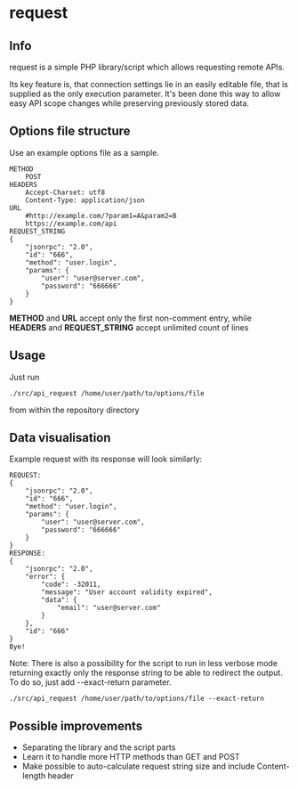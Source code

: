 # request

## Info ##
request is a simple PHP library/script which allows requesting remote APIs.

Its key feature is, that connection settings lie in an easily editable file, that is supplied as the only execution parameter. It's been done this way to allow easy API scope changes while preserving previously stored data.

## Options file structure ##
Use an example options file as a sample.

```
METHOD
	POST
HEADERS
	Accept-Charset: utf8
	Content-Type: application/json
URL
	#http://example.com/?param1=A&param2=B
	https://example.com/api
REQUEST_STRING
{
	"jsonrpc": "2.0",
	"id": "666",
	"method": "user.login",
	"params": {
		"user": "user@server.com",
		"password": "666666"
	}
}
```
**METHOD** and **URL** accept only the first non-comment entry, while
**HEADERS** and **REQUEST_STRING** accept unlimited count of lines

## Usage ##

Just run
```
./src/api_request /home/user/path/to/options/file
```
from within the repository directory

## Data visualisation ##

Example request with its response will look similarly:

```
REQUEST:
{
	"jsonrpc": "2.0",
	"id": "666",
	"method": "user.login",
	"params": {
		"user": "user@server.com",
		"password": "666666"
	}
}
RESPONSE:
{
	"jsonrpc": "2.0",
	"error": {
		"code": -32011,
		"message": "User account validity expired",
		"data": {
			"email": "user@server.com"
		}
	},
	"id": "666"
}
Bye!
```

Note: There is also a possibility for the script to run in less verbose mode returning exactly only the response string to be able to redirect the output. To do so, just add --exact-return parameter.

```
./src/api_request /home/user/path/to/options/file --exact-return
```

## Possible improvements ##

* Separating the library and the script parts
* Learn it to handle more HTTP methods than GET and POST
* Make possible to auto-calculate request string size and include Content-length header
